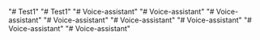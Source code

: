"# Test1" 
"# Test1" 
"# Voice-assistant" 
"# Voice-assistant" 
"# Voice-assistant" 
"# Voice-assistant" 
"# Voice-assistant" 
"# Voice-assistant" 
"# Voice-assistant" 
"# Voice-assistant" 
